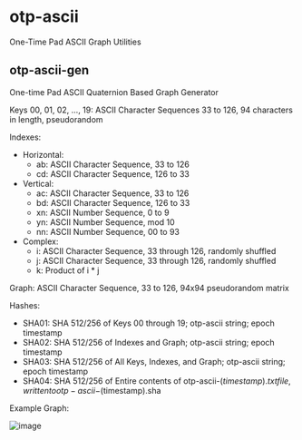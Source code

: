 # otp-ascii
One-Time Pad ASCII Graph Utilities

## otp-ascii-gen
One-time Pad ASCII Quaternion Based Graph Generator

Keys 00, 01, 02, ..., 19: ASCII Character Sequences 33 to 126, 94 characters in length, pseudorandom

Indexes:
  - Horizontal:
      - ab: ASCII Character Sequence, 33 to 126
      - cd: ASCII Character Sequence, 126 to 33
  - Vertical:
      - ac: ASCII Character Sequence, 33 to 126
      - bd: ASCII Character Sequence, 126 to 33
      - xn: ASCII Number Sequence, 0 to 9
      - yn: ASCII Number Sequence, mod 10
      - nn: ASCII Number Sequence, 00 to 93
  - Complex:
      - i: ASCII Character Sequence, 33 through 126, randomly shuffled
      - j: ASCII Character Sequence, 33 through 126, randomly shuffled
      - k: Product of i * j
    
Graph: ASCII Character Sequence, 33 to 126, 94x94 pseudorandom matrix

Hashes:
 - SHA01: SHA 512/256 of Keys 00 through 19; otp-ascii string; epoch timestamp
 - SHA02: SHA 512/256 of Indexes and Graph; otp-ascii string; epoch timestamp
 - SHA03: SHA 512/256 of All Keys, Indexes, and Graph; otp-ascii string; epoch timestamp
 - SHA04: SHA 512/256 of Entire contents of otp-ascii-$(timestamp).txt file, written to otp-ascii-$(timestamp).sha

Example Graph:

![image](https://user-images.githubusercontent.com/22720196/120057348-f0ab6300-c007-11eb-92ae-edb609560261.png)

